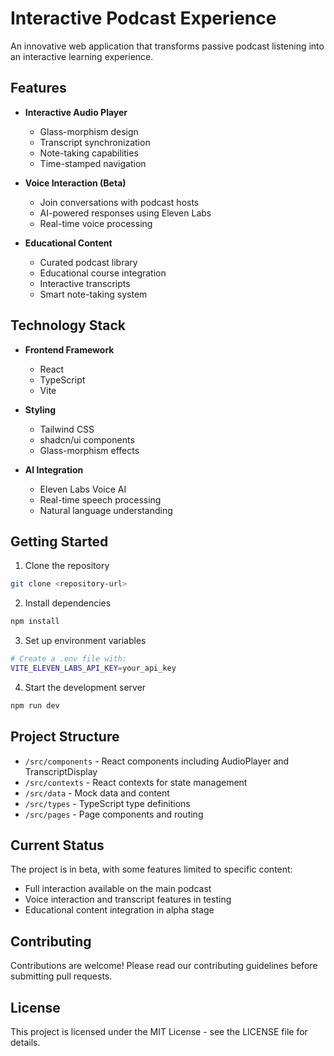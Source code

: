 # Interactive Podcast Experience

An innovative web application that transforms passive podcast listening into an interactive learning experience.

## Features

- **Interactive Audio Player**
  - Glass-morphism design
  - Transcript synchronization
  - Note-taking capabilities
  - Time-stamped navigation

- **Voice Interaction (Beta)**
  - Join conversations with podcast hosts
  - AI-powered responses using Eleven Labs
  - Real-time voice processing

- **Educational Content**
  - Curated podcast library
  - Educational course integration
  - Interactive transcripts
  - Smart note-taking system

## Technology Stack

- **Frontend Framework**
  - React
  - TypeScript
  - Vite

- **Styling**
  - Tailwind CSS
  - shadcn/ui components
  - Glass-morphism effects

- **AI Integration**
  - Eleven Labs Voice AI
  - Real-time speech processing
  - Natural language understanding

## Getting Started

1. Clone the repository
```sh
git clone <repository-url>
```

2. Install dependencies
```sh
npm install
```

3. Set up environment variables
```sh
# Create a .env file with:
VITE_ELEVEN_LABS_API_KEY=your_api_key
```

4. Start the development server
```sh
npm run dev
```

## Project Structure

- `/src/components` - React components including AudioPlayer and TranscriptDisplay
- `/src/contexts` - React contexts for state management
- `/src/data` - Mock data and content
- `/src/types` - TypeScript type definitions
- `/src/pages` - Page components and routing

## Current Status

The project is in beta, with some features limited to specific content:
- Full interaction available on the main podcast
- Voice interaction and transcript features in testing
- Educational content integration in alpha stage

## Contributing

Contributions are welcome! Please read our contributing guidelines before submitting pull requests.

## License

This project is licensed under the MIT License - see the LICENSE file for details.
